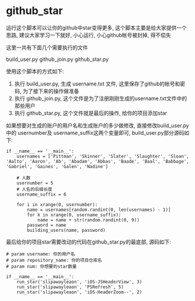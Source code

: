 # github_star

运行这个脚本可以让你的github中star变得更多, 这个脚本主要是给大家提供一个思路, 建议大家学习一下就好, 小心运行, 小心github帐号被封掉, 得不偿失

这里一共有下面几个需要执行的文件

build_user.py
github_join.py
github_star.py


使用这个脚本的方式如下:

1. 执行 build_user.py, 生成 username.txt 文件, 这里保存了github的帐号和密码, 为了接下来的操作做准备
2. 执行 github_join.py, 这个文件是为了注册刚刚生成的username.txt文件中的那些用户
3. 执行 github_star.py, 这个文件就是最后的操作, 给你的项目添加star

如果想要对生成的账户的用户名和生成账户的多少做修改, 直接修改build_user.py中的 usernumber及 username_suffix这两个变量即可, build_user.py部分源码如下:

```
if __name__ == '__main__':
    usernames = ['Pittman', 'Skinner', 'Slater', 'Slaughter', 'Sloan', 'Aalto', 'Aaron', 'Ab', 'Abadam', 'Abbas', 'Baade', 'Baal', 'Babbage', 'Gabriel', 'Gaines', 'Galen', 'Nadine']

    # 人数
    usernumber = 5
    # 人名的后缀长度
    username_suffix = 6

    for i in xrange(0, usernumber):
        name = usernames[random.randint(0, len(usernames) - 1)]
        for k in xrange(0, username_suffix):
            name = name + str(random.randint(0, 9))
        password = name
        building_users(name, password)
```

最后给你的项目star需要改动的代码在github_star.py的最底部, 源码如下:

```
# param username: 你的用户名
# param repository_name: 你的项目仓库名
# param num: 你想要的star数量

if __name__ == '__main__':
    run_star('slipawayleaon', 'iOS-JSHeaderView', 3)
    run_star('slipawayleaon', 'PSRefresh', 5)
    run_star('slipawayleaon', 'iOS-HeaderZoom--', 2)
```
